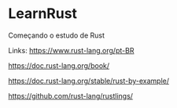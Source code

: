 # LearnRust
Começando o estudo de Rust 

Links:
https://www.rust-lang.org/pt-BR

https://doc.rust-lang.org/book/

https://doc.rust-lang.org/stable/rust-by-example/

https://github.com/rust-lang/rustlings/

